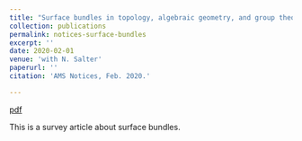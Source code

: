 ```yaml
---
title: "Surface bundles in topology, algebraic geometry, and group theory"
collection: publications
permalink: notices-surface-bundles
excerpt: ''
date: 2020-02-01
venue: 'with N. Salter'
paperurl: ''
citation: 'AMS Notices, Feb. 2020.'

---
```


[pdf](https://www.ams.org/journals/notices/202002/rnoti-p146.pdf)

This is a survey article about surface bundles. 
